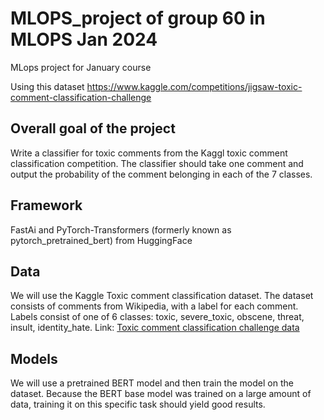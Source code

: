 # MLOPS_project of group 60 in MLOPS Jan 2024
MLops project for January course 

Using this dataset 
https://www.kaggle.com/competitions/jigsaw-toxic-comment-classification-challenge

## Overall goal of the project
Write a classifier for toxic comments from the Kaggl toxic comment classification competition. The classifier should take one comment and output the probability of the comment belonging in each of the 7 classes.

## Framework
FastAi and PyTorch-Transformers (formerly known as pytorch_pretrained_bert) from HuggingFace

## Data
We will use the Kaggle Toxic comment classification dataset. The dataset consists of comments from Wikipedia, with a label for each comment. Labels consist of one of 6 classes: toxic, severe_toxic, obscene, threat, insult, identity_hate. Link: [Toxic comment classification challenge data](https://www.kaggle.com/c/jigsaw-toxic-comment-classification-challenge/data)

## Models
We will use a pretrained BERT model and then train the model on the dataset. Because the BERT base model was trained on a large amount of data, training it on this specific task should yield good results.
